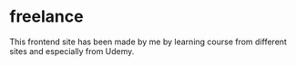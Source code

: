 # freelance
This frontend site has been made by me by learning course from different sites and especially from Udemy.
